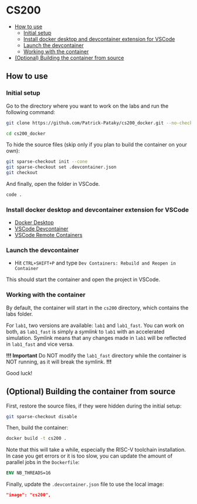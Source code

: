 # CS200 <!-- omit in toc -->

- [How to use](#how-to-use)
  - [Initial setup](#initial-setup)
  - [Install docker desktop and devcontainer extension for VSCode](#install-docker-desktop-and-devcontainer-extension-for-vscode)
  - [Launch the devcontainer](#launch-the-devcontainer)
  - [Working with the container](#working-with-the-container)
- [(Optional) Building the container from source](#optional-building-the-container-from-source)

## How to use

### Initial setup
Go to the directory where you want to work on the labs and run the following command:
```bash
git clone https://github.com/Patrick-Pataky/cs200_docker.git --no-checkout

cd cs200_docker
```

To hide the source files (skip only if you plan to build the container on your own):
```bash
git sparse-checkout init --cone
git sparse-checkout set .devcontainer.json
git checkout
```

And finally, open the folder in VSCode.
```bash
code .
```

### Install docker desktop and devcontainer extension for VSCode
- [Docker Desktop](https://www.docker.com/products/docker-desktop)
- [VSCode Devcontainer](https://marketplace.visualstudio.com/items?itemName=ms-vscode-remote.remote-containers)
- [VSCode Remote Containers](https://aka.ms/vscode-remote/download/extension)

### Launch the devcontainer
- Hit `CTRL+SHIFT+P` and type `Dev Containers: Rebuild and Reopen in Container`

This should start the container and open the project in VSCode.

### Working with the container
By default, the container will start in the `cs200` directory, which contains the labs folder. 

For `lab1`, two versions are available: `lab1` and `lab1_fast`. You can work on both, as `lab1_fast` is simply a *symlink* to `lab1` with an accelerated simulation. Symlink means that any changes made in `lab1` will be reflected in `lab1_fast` and vice versa.

**!!! Important**
Do NOT modify the `lab1_fast` directory while the container is NOT running, as it will break the symlink.
**!!!**

Good luck!

## (Optional) Building the container from source

First, restore the source files, if they were hidden during the initial setup:
```bash
git sparse-checkout disable
```

Then, build the container:
```bash
docker build -t cs200 .
```

Note that this will take a while, especially the RISC-V toolchain installation. In case you get errors or it is too slow, you can update the amount of parallel jobs in the `Dockerfile`:
```Dockerfile
ENV NB_THREADS=16
```

Finally, update the `.devcontainer.json` file to use the local image:
```json
"image": "cs200",
```
